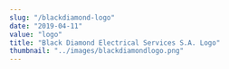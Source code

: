 ```yaml
---
slug: "/blackdiamond-logo"
date: "2019-04-11"
value: "logo"
title: "Black Diamond Electrical Services S.A. Logo"
thumbnail: "../images/blackdiamondlogo.png"
---
```


